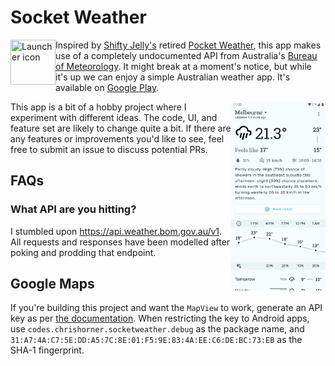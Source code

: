 # Socket Weather

<img src="app/src/main/res/mipmap-xxxhdpi/ic_launcher_round.png" title="Launcher icon" align="left" width="72" height="72">

Inspired by [Shifty Jelly's](https://shiftyjelly.com/) retired
[Pocket Weather](https://blog.shiftyjelly.com/2018/08/31/everything-that-begins-must-also-end/), this app makes use of
a completely undocumented API from Australia's [Bureau of Meteorology](https://weather.bom.gov.au). It might break
at a moment's notice, but while it's up we can enjoy a simple Australian weather app. It's available on [Google Play](https://play.google.com/store/apps/details?id=codes.chrishorner.socketweather).

<img src="app/src/main/play/listings/en-AU/graphics/phone-screenshots/1.png" width="30%" align="right">

This app is a bit of a hobby project where I experiment with different ideas. The code, UI, and feature set are likely to change quite a bit. If there are any features or improvements you'd like to see, feel free to submit an issue to discuss potential PRs.

## FAQs

### What API are you hitting?

I stumbled upon https://api.weather.bom.gov.au/v1. All requests and responses have been modelled after poking and prodding that endpoint.

## Google Maps

If you're building this project and want the `MapView` to work, generate an API key as per [the documentation](https://developers.google.com/maps/documentation/android-sdk/get-api-key). When restricting the key to Android apps, use `codes.chrishorner.socketweather.debug` as the package name, and `31:A7:4A:C7:5E:DD:A5:7C:8E:01:F5:9E:83:4A:EE:C6:DE:BC:73:EB` as the SHA-1 fingerprint.
